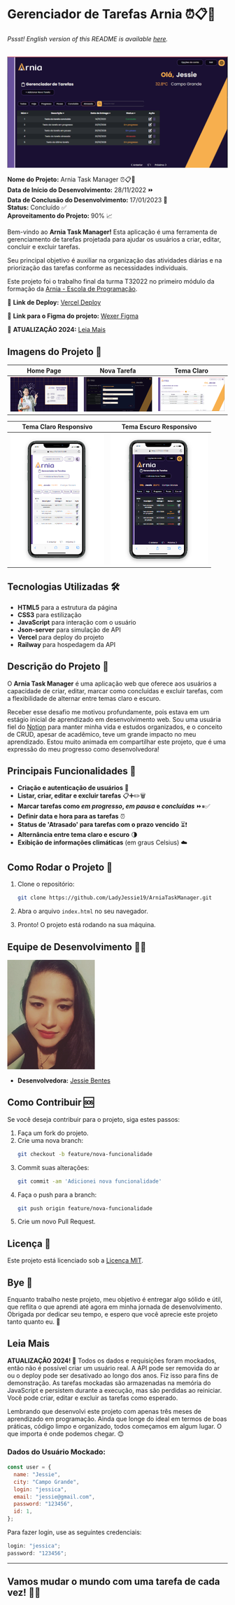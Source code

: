 # Gerenciador de Tarefas Arnia ⏰📋📌

###### _Pssst! English version of this README is available [here](./EN_US.md)._

![Arnia Kanban](./assets/readme/arnia-tasks.png)

**Nome do Projeto:** Arnia Task Manager ⏰📋📌  
**Data de Início do Desenvolvimento:** 28/11/2022 ⏩  
**Data de Conclusão do Desenvolvimento:** 17/01/2023 🏁  
**Status:** Concluído ✅ <br />
**Aproveitamento do Projeto:** 90% 📈

Bem-vindo ao **Arnia Task Manager!** Esta aplicação é uma ferramenta de gerenciamento de tarefas projetada para ajudar os usuários a criar, editar, concluir e excluir tarefas.

Seu principal objetivo é auxiliar na organização das atividades diárias e na priorização das tarefas conforme as necessidades individuais.

Este projeto foi o trabalho final da turma T32022 no primeiro módulo da formação da [Arnia - Escola de Programação](https://arnia.com.br).

🚀 **Link de Deploy:** [Vercel Deploy](https://first-module-jessie-moura.vercel.app/)

🎨 **Link para o Figma do projeto:** [Wexer Figma](<https://www.figma.com/design/KehBHfIEs2mnvSmlmHVVrH/M%C3%B3dulo-1-Atividade-Final-(Copy)?node-id=0-1&t=ouP9FhIhDBrEQtjk-0>)

📢 **ATUALIZAÇÃO 2024:** [Leia Mais](#leia-mais)

## Imagens do Projeto 📸

| Home Page                                                | Nova Tarefa                                          | Tema Claro                                              |
| -------------------------------------------------------- | ---------------------------------------------------- | ------------------------------------------------------- |
| <img src="./assets/readme/index-screen.png" width=300 /> | <img src="./assets/readme/new-task.png" width=300 /> | <img src="./assets/readme/light-theme.png" width=300 /> |

| Tema Claro Responsivo                                         | Tema Escuro Responsivo                                       |
| ------------------------------------------------------------- | ------------------------------------------------------------ |
| <img src="./assets/readme/responsive-light.png" height=300 /> | <img src="./assets/readme/responsive-dark.png" height=300 /> |

## Tecnologias Utilizadas 🛠️

- **HTML5** para a estrutura da página
- **CSS3** para estilização
- **JavaScript** para interação com o usuário
- **Json-server** para simulação de API
- **Vercel** para deploy do projeto
- **Railway** para hospedagem da API

## Descrição do Projeto 📝

O **Arnia Task Manager** é uma aplicação web que oferece aos usuários a capacidade de criar, editar, marcar como concluídas e excluir tarefas, com a flexibilidade de alternar entre temas claro e escuro.

Receber esse desafio me motivou profundamente, pois estava em um estágio inicial de aprendizado em desenvolvimento web. Sou uma usuária fiel do [Notion](https://www.notion.so/) para manter minha vida e estudos organizados, e o conceito de CRUD, apesar de acadêmico, teve um grande impacto no meu aprendizado. Estou muito animada em compartilhar este projeto, que é uma expressão do meu progresso como desenvolvedora!

## **Principais Funcionalidades 🔧**

- **Criação e autenticação de usuários** 👤
- **Listar, criar, editar e excluir tarefas** 📋➕✏️🗑️
- **Marcar tarefas como _em progresso_, _em pausa_ e _concluídas_** ⏩⏸✅
- **Definir data e hora para as tarefas** ⏰
- **Status de 'Atrasado' para tarefas com o prazo vencido** ⏳❗
- **Alternância entre tema claro e escuro** 🌗
- **Exibição de informações climáticas** (em graus Celsius) ☁️

## Como Rodar o Projeto 🚀

1. Clone o repositório:
   ```bash
   git clone https://github.com/LadyJessie19/ArniaTaskManager.git
   ```
2. Abra o arquivo `index.html` no seu navegador.

3. Pronto! O projeto está rodando na sua máquina.

## Equipe de Desenvolvimento 🙋‍♀️

<img src="./assets/readme/jessie-dev.jpg" alt="Developer" width="200" />

- **Desenvolvedora:** [Jessie Bentes](https://github.com/LadyJessie19)

## Como Contribuir 🆘

Se você deseja contribuir para o projeto, siga estes passos:

1. Faça um fork do projeto.
2. Crie uma nova branch:
   ```bash
   git checkout -b feature/nova-funcionalidade
   ```
3. Commit suas alterações:
   ```bash
   git commit -am 'Adicionei nova funcionalidade'
   ```
4. Faça o push para a branch:
   ```bash
   git push origin feature/nova-funcionalidade
   ```
5. Crie um novo Pull Request.

## Licença 🧐

Este projeto está licenciado sob a [Licença MIT](https://opensource.org/licenses/MIT).

## Bye 👋

Enquanto trabalho neste projeto, meu objetivo é entregar algo sólido e útil, que reflita o que aprendi até agora em minha jornada de desenvolvimento. Obrigada por dedicar seu tempo, e espero que você aprecie este projeto tanto quanto eu. 🚀

## Leia Mais

**ATUALIZAÇÃO 2024! 📢** Todos os dados e requisições foram mockados, então não é possível criar um usuário real. A API pode ser removida do ar ou o deploy pode ser desativado ao longo dos anos. Fiz isso para fins de demonstração. As tarefas mockadas são armazenadas na memória do JavaScript e persistem durante a execução, mas são perdidas ao reiniciar. Você pode criar, editar e excluir as tarefas como esperado.

Lembrando que desenvolvi este projeto com apenas três meses de aprendizado em programação. Ainda que longe do ideal em termos de boas práticas, código limpo e organizado, todos começamos em algum lugar. O que importa é onde podemos chegar. 😊

### Dados do Usuário Mockado:

```javascript
const user = {
  name: "Jessie",
  city: "Campo Grande",
  login: "jessica",
  email: "jessie@gmail.com",
  password: "123456",
  id: 1,
};
```

Para fazer login, use as seguintes credenciais:

```javascript
login: "jessica";
password: "123456";
```

---

## Vamos mudar o mundo com uma tarefa de cada vez! 🚀🥳
